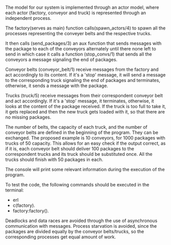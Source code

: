 The model for our system is implemented through an actor model, where each actor (factory, conveyor and truck) is represented through an independent process. 

The factory(serves as main) function calls(spawn_actors/4) to spawn all the processes representing the conveyer belts and the respective trucks.

It then calls (send_packages/3) an aux function that sends messages with the package to each of the conveyors alternately until there none left to send in which case it calls a function (stop_convs/1) that sends all the conveyors a message signaling the end of packages. 

Conveyor belts (conveyor_belt/1) receive messages from the factory and act accordingly to its content. If it's a 'stop' message, it will send a message to the corresponding truck signaling the end of packages and terminates, otherwise, it sends a message with the package.

Trucks (truck/5) receive messages from their correspondent conveyor belt and act accordingly. If it's a 'stop' message, it terminates, otherwise, it looks at the content of the package received. If the truck is too full to take it, it gets replaced and then the new truck gets loaded with it, so that there are no missing packages.

The number of belts, the capacity of each truck, and the number of conveyor belts are defined in the beginning of the program. They can be exchanged. The proposed example is 10 conveyors, for 1000 packages with trucks of 50 capacity. This allows for an easy check if the output correct, as if it is, each conveyor belt should deliver 100 packages to the correspondent trucks and its truck should be substituted once. All the trucks should finish with 50 packages in each. 

The console will print some relevant information during the execution of the program.

To test the code, the following commands should be executed in the terminal:
- erl
- c(factory).
- factory:factory().

Deadlocks and data races are avoided through the use of asynchronous communication with messages. Process starvation is avoided, since the packages are divided equally by the conveyor belts/trucks, so the corresponding processes get equal amount of work.
